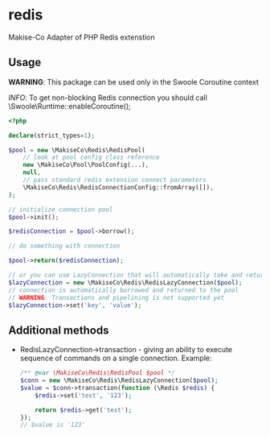 # redis
Makise-Co Adapter of PHP Redis extenstion

## Usage
**WARNING**: This package can be used only in the Swoole Coroutine context

*INFO*: To get non-blocking Redis connection you should call \Swoole\Runtime::enableCoroutine();

```php
<?php

declare(strict_types=1);

$pool = new \MakiseCo\Redis\RedisPool(
    // look at pool config class reference
    new \MakiseCo\Pool\PoolConfig(...),
    null,
    // pass standard redis extension connect parameters
    \MakiseCo\Redis\RedisConnectionConfig::fromArray([]),
);

// initialize connection pool
$pool->init();

$redisConnection = $pool->borrow();

// do something with connection

$pool->return($redisConnection);

// or you can use LazyConnection that will automatically take and return connection from the pool
$lazyConnection = new \MakiseCo\Redis\RedisLazyConnection($pool);
// connection is automatically borrowed and returned to the pool
// WARNING: Transactions and pipelining is not supported yet
$lazyConnection->set('key', 'value');
```

## Additional methods
* RedisLazyConnection->transaction - giving an ability to execute sequence of commands on a single connection.
    Example:
    ```php
    /** @var \MakiseCo\Redis\RedisPool $pool */
    $conn = new \MakiseCo\Redis\RedisLazyConnection($pool);
    $value = $conn->transaction(function (\Redis $redis) {
        $redis->set('test', '123');
    
        return $redis->get('test');
    });
    // $value is '123'
    ```
